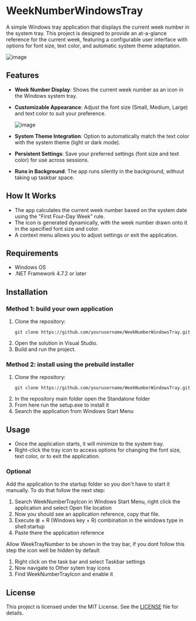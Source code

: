 # WeekNumberWindowsTray

A simple Windows tray application that displays the current week number in the system tray. This project is designed to provide an at-a-glance reference for the current week, featuring a configurable user interface with options for font size, text color, and automatic system theme adaptation.

![image](https://github.com/user-attachments/assets/7597cb82-5e20-4079-a880-ae1ff9aaaf2f)

## Features

- **Week Number Display**: Shows the current week number as an icon in the Windows system tray.
- **Customizable Appearance**: Adjust the font size (Small, Medium, Large) and text color to suit your preference.
  
  ![image](https://github.com/user-attachments/assets/820b0544-5cd9-4c0a-b3be-767ae8d606fb)

- **System Theme Integration**: Option to automatically match the text color with the system theme (light or dark mode).
- **Persistent Settings**: Save your preferred settings (font size and text color) for use across sessions.
- **Runs in Background**: The app runs silently in the background, without taking up taskbar space.

## How It Works

- The app calculates the current week number based on the system date using the "First Four-Day Week" rule.
- The icon is generated dynamically, with the week number drawn onto it in the specified font size and color.
- A context menu allows you to adjust settings or exit the application.

## Requirements

- Windows OS
- .NET Framework 4.7.2 or later

## Installation 
### Method 1: build your own application

1. Clone the repository:
   ```
   git clone https://github.com/yourusername/WeekNumberWindowsTray.git
   ```
2. Open the solution in Visual Studio.
3. Build and run the project.

### Method 2: install using the prebuild installer
1. Clone the repository:
   ```
   git clone https://github.com/yourusername/WeekNumberWindowsTray.git
   ```
2. In the repository main folder open the Standalone folder
3. From here run the setup.exe to install it
4. Search the application from Windows Start Menu

## Usage

- Once the application starts, it will minimize to the system tray.
- Right-click the tray icon to access options for changing the font size, text color, or to exit the application.

### Optional
Add the application to the startup folder so you don't have to start it manually. To do that follow the next step:
1. Search WeekNumberTrayIcon in Windows Start Menu, right click the application and select Open file location
2. Now you should see an application reference, copy that file.
3. Execute ⊞ + R (Windows key + R) combination in the windows type in shell:startup
4. Paste there the application reference

Allow WeekTrayNumber to be shown in the tray bar, if you dont follow this step the icon well be hidden by default
1. Right click on the task bar and select Taskbar settings
2. Now navigate to Other sytem tray icons
3. Find WeekNumberTrayIcon and enable it

## License

This project is licensed under the MIT License. See the [LICENSE](LICENSE) file for details.

